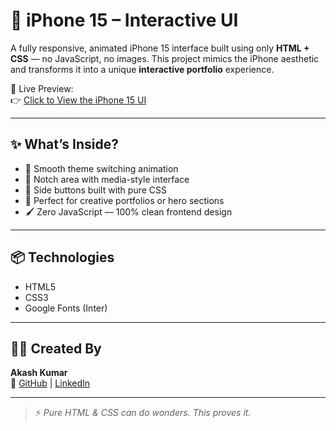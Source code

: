 # 📱 iPhone 15 – Interactive UI

A fully responsive, animated iPhone 15 interface built using only **HTML + CSS** — no JavaScript, no images. This project mimics the iPhone aesthetic and transforms it into a unique **interactive portfolio** experience.

🎯 Live Preview:  
👉 [Click to View the iPhone 15 UI](https://akash7i.github.io/-iPhone-15-Interactive-UI/)


---

## ✨ What’s Inside?

- 🔁 Smooth theme switching animation  
- 🎵 Notch area with media-style interface  
- 🔘 Side buttons built with pure CSS  
- 📱 Perfect for creative portfolios or hero sections  
- 🖌️ Zero JavaScript — 100% clean frontend design

---

## 📦 Technologies

- HTML5  
- CSS3  
- Google Fonts (Inter)

---

## 🧑‍💻 Created By

**Akash Kumar**  
🔗 [GitHub](https://github.com/Akash7i) | [LinkedIn](https://www.linkedin.com/in/akash7i)

---

> ⚡ *Pure HTML & CSS can do wonders. This proves it.*

